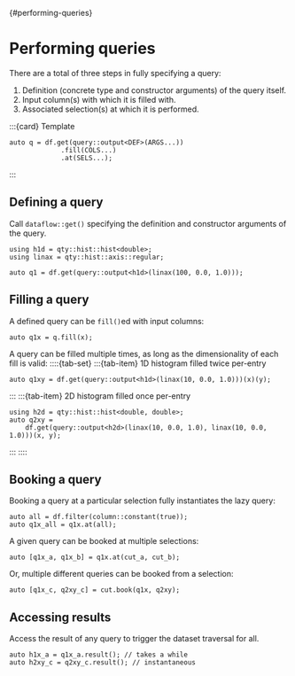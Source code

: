 {#performing-queries}
# Performing queries

There are a total of three steps in fully specifying a query:

1. Definition (concrete type and constructor arguments) of the query itself.
2. Input column(s) with which it is filled with.
3. Associated selection(s) at which it is performed.

:::{card} Template
```{code} cpp
auto q = df.get(query::output<DEF>(ARGS...))
             .fill(COLS...)
             .at(SELS...);
```
:::

## Defining a query

Call `dataflow::get()` specifying the definition and constructor arguments of the query.

```{code} cpp
using h1d = qty::hist::hist<double>;
using linax = qty::hist::axis::regular;

auto q1 = df.get(query::output<h1d>(linax(100, 0.0, 1.0)));
```

## Filling a query

A defined query can be `fill()`ed with input columns:
```{code} cpp
auto q1x = q.fill(x);
```

A query can be filled multiple times, as long as the dimensionality of each fill is valid:
::::{tab-set}
:::{tab-item} 1D histogram filled twice per-entry
```{code} cpp
auto q1xy = df.get(query::output<h1d>(linax(10, 0.0, 1.0)))(x)(y);
```
:::
:::{tab-item} 2D histogram filled once per-entry
```{code} cpp
using h2d = qty::hist::hist<double, double>;
auto q2xy =
    df.get(query::output<h2d>(linax(10, 0.0, 1.0), linax(10, 0.0, 1.0)))(x, y);
```
:::
::::

## Booking a query

Booking a query at a particular selection fully instantiates the lazy query:
```{code} cpp
auto all = df.filter(column::constant(true));
auto q1x_all = q1x.at(all);
```

A given query can be booked at multiple selections:
```{code} cpp
auto [q1x_a, q1x_b] = q1x.at(cut_a, cut_b);
```

Or, multiple different queries can be booked from a selection:
```{code} cpp
auto [q1x_c, q2xy_c] = cut.book(q1x, q2xy);
```

## Accessing results

Access the result of any query to trigger the dataset traversal for all.

```{code} cpp
auto h1x_a = q1x_a.result(); // takes a while
auto h2xy_c = q2xy_c.result(); // instantaneous
```

